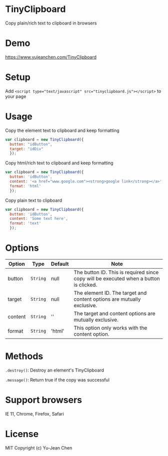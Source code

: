 # TinyClipboard
Copy plain/rich text to clipboard in browsers
# Demo
https://www.yujeanchen.com/TinyClipboard

# Setup
Add `<script type="text/javascript" src="tinyclipboard.js"></script>` to your page 

# Usage
Copy the element text to clipboard and keep formatting
```js
var clipboard = new TinyClipboard({
  button: "idButton",
  target: "idDiv"
  });
```
Copy html/rich text to clipboard and keep formatting
```js
var clipboard = new TinyClipboard({
  button: 'idButton',
  content: '<a href="www.google.com"><strong>google link</strong></a>',
  format: 'html'
  });
```
Copy plain text to clipboard
```js
var clipboard = new TinyClipboard({
  button: 'idButton',
  content: 'Some text here',
  format: 'text'
  });
```
# Options
|Option |Type |Default|Note|
|------|--------|-----|----|
|button|`String`|null|The button ID. This is required since copy will be executed when a button is clicked.
|target|`String`|null|The element ID. The target and content options are mutually exclusive.
|content|`String`|''|The target and content options are mutually exclusive.
|format|`String`|'html'|This option only works with the content option.

# Methods
`.destroy()`:
Destroy an element's TinyClipboard

`.message()`:
Return true if the copy was successful

# Support browsers
IE 11, Chrome, Firefox, Safari 

# License
MIT Copyright (c) Yu-Jean Chen
